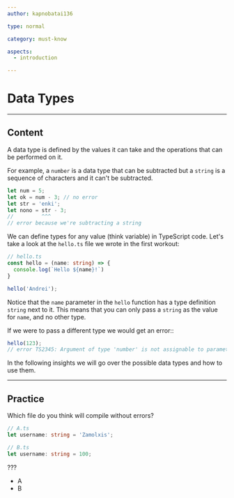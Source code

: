 ```yaml
---
author: kapnobatai136

type: normal

category: must-know

aspects:
  - introduction

---
```


# Data Types

---
## Content

A data type is defined by the values it can take and the operations that can be performed on it. 

For example, a `number` is a data type that can be subtracted but a `string` is a sequence of characters and it can't be subtracted.

```ts
let num = 5;
let ok = num - 3; // no error
let str = 'enki';
let nono = str - 3; 
//         ^^^ 
// error because we're subtracting a string
```

We can define types for any value (think variable) in TypeScript code. Let's take a look at the `hello.ts` file we wrote in the first workout:

```ts
// hello.ts
const hello = (name: string) => {
  console.log(`Hello ${name}!`)
}

hello('Andrei');
```

Notice that the `name` parameter in the `hello` function has a type definition `string` next to it. This means that you can only pass a `string` as the value for `name`, and no other type. 

If we were to pass a different type we would get an error::

```ts
hello(123);
// error TS2345: Argument of type 'number' is not assignable to parameter of type 'string'.
```

In the following insights we will go over the possible data types and how to use them.

---
## Practice

Which file do you think will compile without errors?

```ts
// A.ts
let username: string = 'Zamolxis';

// B.ts
let username: string = 100;
```

???

* A
* B